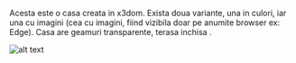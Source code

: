 Acesta este o casa creata in x3dom.
Exista doua variante, una in culori, iar una cu imagini (cea cu imagini, fiind vizibila doar pe anumite browser ex: Edge).
Casa are geamuri transparente, terasa inchisa .

![alt text](https://github.com/ncalex93/x3d/blob/master/Nicula%20Calin%20Alexandru%20x3dom%20casa/CAptura1.png "CAptura 1")

